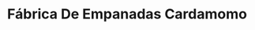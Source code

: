---
title: "Fábrica De Empanadas Cardamomo"
url: /antofagasta/fabrica-de-empanadas-cardamomo/
shop: Bäckerei
---